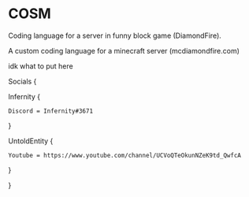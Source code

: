 # COSM
Coding language for a server in funny block game (DiamondFire).

A custom coding language for a minecraft server (mcdiamondfire.com)

idk what to put here

Socials {

  Infernity {
  
    Discord = Infernity#3671
    
  }
  
  UntoldEntity {
  
    Youtube = https://www.youtube.com/channel/UCVoQTeOkunNZeK9td_QwfcA
    
  }
  
}

